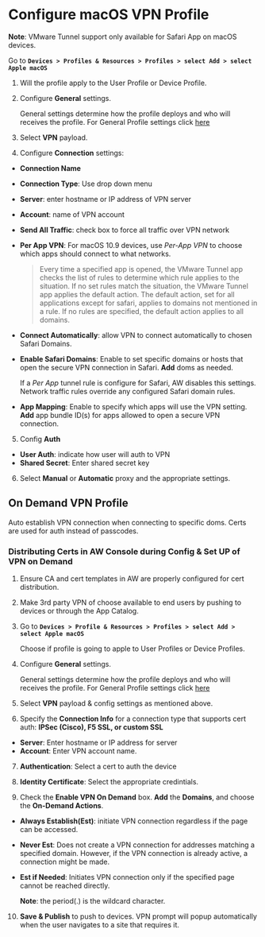 # Configure macOS VPN Profile

**Note**: VMware Tunnel support only available for Safari App on macOS devices.

Go to **`Devices > Profiles & Resources > Profiles > select Add > select Apple
macOS`**

1.  Will the profile apply to the User Profile or Device Profile.


2.  Configure **General** settings.

    General settings determine how the profile deploys and who will receives the
    profile. For General Profile settings click
    [here](https://github.com/captam3rica/gitNotes/tree/master/Macintosh/vmware-aw-general-settings.md)

3.  Select **VPN** payload.

4. Configure **Connection** settings:

-   **Connection Name**

-   **Connection Type**: Use drop down menu

-   **Server**: enter hostname or IP address of VPN server

-   **Account**: name of VPN account

-   **Send All Traffic**: check box to force all traffic over VPN network

-   **Per App VPN**: For macOS 10.9 devices, use _Per-App VPN_ to choose which
    apps should connect to what networks.

    > Every time a specified app is opened, the VMware Tunnel app checks the list
    > of rules to determine which rule applies to the situation. If no set rules
    > match the situation, the VMware Tunnel app applies the default action. The
    > default action, set for all applications except for safari, applies to
    > domains not mentioned in a rule. If no rules are specified, the default
    > action applies to all domains. 

-   **Connect Automatically**: allow VPN to connect automatically to chosen
    Safari Domains.

-   **Enable Safari Domains**: Enable to set specific domains or hosts that open
    the secure VPN connection in Safari. **Add** doms as needed.

    If a _Per App_ tunnel rule is configure for Safari, AW disables this
    settings. Network traffic rules override any configured Safari domain rules. 

-   **App Mapping**: Enable to specify which apps will use the VPN setting.
    **Add** app bundle ID(s) for apps allowed to open a secure VPN connection.

5.  Config **Auth**

-   **User Auth**: indicate how user will auth to VPN
-   **Shared Secret**: Enter shared secret key

6.  Select **Manual** or **Automatic** proxy and the appropriate settings.

## On Demand VPN Profile

Auto establish VPN connection when connecting to specific doms. Certs are used
for auth instead of passcodes.

### Distributing Certs in  AW Console during Config & Set UP of VPN on Demand

1.  Ensure CA and cert templates in AW are properly configured for cert
    distribution.

2.  Make 3rd party VPN of choose available to end users by pushing to devices or
    through the App Catalog.

3.  Go to **`Devices > Profile & Resources > Profiles > select Add > select
    Apple macOS`**

    Choose if profile is going to apple to User Profiles or Device Profiles.

4.  Configure **General** settings.

    General settings determine how the profile deploys and who will receives the
    profile. For General Profile settings click
    [here](https://github.com/captam3rica/gitNotes/tree/master/Macintosh/vmware-aw-general-settings.md)

5.  Select **VPN** payload & config settings as mentioned above.

6.  Specify the **Connection Info** for a connection type that supports cert
   auth: **IPSec (Cisco), F5 SSL, or custom SSL**

-    **Server**: Enter hostname or IP address for server
-    **Account**: Enter VPN account name.

7.  **Authentication**: Select a cert to auth the device 

8.  **Identity Certificate**: Select the appropriate credintials.

9.  Check the **Enable VPN On Demand** box. **Add** the **Domains**, and choose
    the **On-Demand Actions**.

-   **Always Establish(Est)**: initiate VPN connection regardless if the page can be
    accessed. 

-   **Never Est**: Does not create a VPN connection for addresses matching a
    specified domain. However, if the VPN connection is already active, a
    connection might be made. 

-   **Est if Needed**: Initiates VPN connection only if the specified page
    cannot be reached directly.

    **Note**: the period(.) is the wildcard character.

10. **Save & Publish** to push to devices. VPN prompt will popup automatically
    when the user navigates to a site that requires it. 

